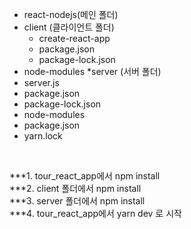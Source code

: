 
* react-nodejs(메인 폴더)<br>
 * client (클라이언트 폴더)<br>
     *  create-react-app <br>
     *  package.json<br>
     *  package-lock.json<br>
 *  node-modules
 *server (서버 폴더)<br>
   *   server.js<br>
   *  package.json<br>
   *  package-lock.json<br>
   *  node-modules<br>
 * package.json<br>
 * yarn.lock<br>
<br>
 
 ***1. tour_react_app에서 npm install<br>
 ***2. client 폴더에서 npm install<br>
 ***3. server 폴더에서 npm install<br>
 ***4. tour_react_app에서 yarn dev 로 시작<br>